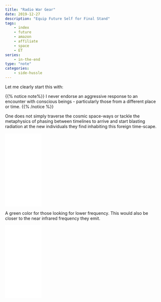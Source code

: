 ```yaml
---
title: "Radio War Gear"
date: 2019-12-27
description: "Equip Future Self for Final Stand"
tags: 
    - index
    - future
    - amazon
    - affiliate
    - space
    - ET
series:
    - in-the-end
type: "note"
categories:
    - side-hussle
---
```


Let me clearly start this with:

{{% notice note%}}
I never endorse an aggressive response to an encounter with conscious beings - particularly those from a different place or time.
{{% /notice %}}

One does not simply traverse the cosmic space-ways or tackle the metaphysics of phasing between timelines to arrive and start blasting radiation at the new individuals they find inhabiting this foreign time-scape.

<div>
<iframe style="width:120px;height:240px;" marginwidth="0" marginheight="0" scrolling="no" frameborder="0" src="//ws-na.amazon-adsystem.com/widgets/q?ServiceVersion=20070822&OneJS=1&Operation=GetAdHtml&MarketPlace=US&source=ss&ref=as_ss_li_til&ad_type=product_link&tracking_id=mineradio-20&language=en_US&marketplace=amazon&region=US&placement=B07D9KJBJ2&asins=B07D9KJBJ2&linkId=c288767d2acfc588e4c9e0030357323e&show_border=true&link_opens_in_new_window=true"></iframe>
</div>

A green color for those looking for lower frequency. This would also be closer to the near infrared frequency they emit.

<iframe style="width:120px;height:240px;" marginwidth="0" marginheight="0" scrolling="no" frameborder="0" src="//ws-na.amazon-adsystem.com/widgets/q?ServiceVersion=20070822&OneJS=1&Operation=GetAdHtml&MarketPlace=US&source=ss&ref=as_ss_li_til&ad_type=product_link&tracking_id=mineradio-20&language=en_US&marketplace=amazon&region=US&placement=B07X3KFGF7&asins=B07X3KFGF7&linkId=28ca212c72f3e96d17913abd8610fa00&show_border=true&link_opens_in_new_window=true"></iframe>
